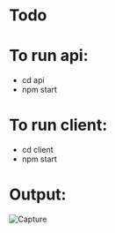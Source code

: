 # Todo
# To run api:
- cd api
- npm start
# To run client:
- cd client
- npm start
# Output:
![Capture](https://user-images.githubusercontent.com/67535751/167752824-a3015b0b-05d6-4ec2-91f4-340c89bef639.PNG)
